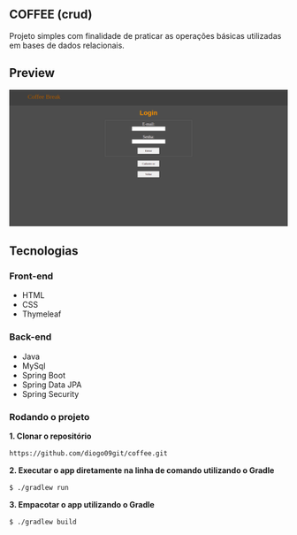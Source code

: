 
## COFFEE (crud)
Projeto simples com finalidade de praticar as operações básicas utilizadas em bases de dados relacionais.

## Preview
<img src="/src/main/resources/static/imagens/login.png"/>

## Tecnologias

### Front-end
- HTML
- CSS
- Thymeleaf

### Back-end
- Java
- MySql
- Spring Boot
- Spring Data JPA
- Spring Security

### Rodando o projeto

**1. Clonar o repositório**
```bash
https://github.com/diogo09git/coffee.git
```
**2. Executar o app diretamente na linha de comando utilizando o Gradle**
```bash
$ ./gradlew run
```
**3. Empacotar o app utilizando o Gradle**
```bash
$ ./gradlew build
```
